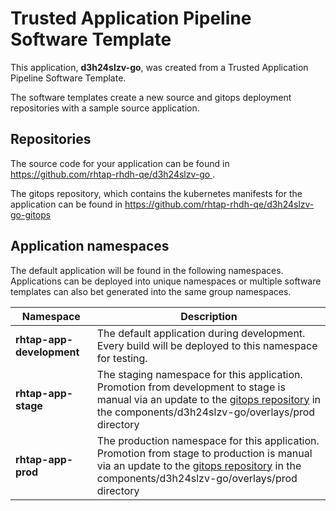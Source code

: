 # Trusted Application Pipeline Software Template

This application, **d3h24slzv-go**, was created from a Trusted Application Pipeline Software Template.

The software templates create a new source and gitops deployment repositories with a sample source application. 

## Repositories

The source code for your application can be found in [https://github.com/rhtap-rhdh-qe/d3h24slzv-go ](https://github.com/rhtap-rhdh-qe/d3h24slzv-go ).
 
The gitops repository, which contains the kubernetes manifests for the application can be found in 
[https://github.com/rhtap-rhdh-qe/d3h24slzv-go-gitops ](https://github.com/rhtap-rhdh-qe/d3h24slzv-go-gitops ) 

## Application namespaces 

The default application will be found in the following namespaces. Applications can be deployed into unique namespaces or multiple software templates can also bet generated into the same group namespaces.  

|  Namespace   |  Description   |  
| -------- | -------- |   
| **rhtap-app-development** | The default application during development. Every build will be deployed to this namespace for testing. | 
| **rhtap-app-stage** | The staging namespace for this application. Promotion from development to stage is manual via an update to the [gitops repository](https://github.com/rhtap-rhdh-qe/d3h24slzv-go-gitops ) in the components/d3h24slzv-go/overlays/prod directory |  
| **rhtap-app-prod** | The production namespace for this application. Promotion from stage to production is manual via an update to the [gitops repository](https://github.com/rhtap-rhdh-qe/d3h24slzv-go-gitops ) in the components/d3h24slzv-go/overlays/prod directory | 